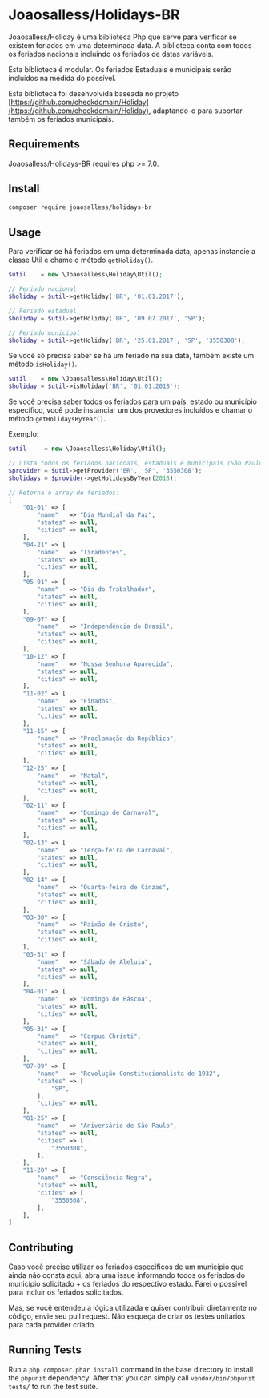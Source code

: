Joaosalless/Holidays-BR
===================

Joaosalless/Holiday é uma biblioteca Php que serve para verificar se existem feriados em uma determinada data. A biblioteca conta com todos os feriados nacionais incluindo os feriados de datas variáveis.

Esta biblioteca é modular. Os feriados Estaduais e municipais serão incluídos na medida do possível.

Esta biblioteca foi desenvolvida baseada no projeto [https://github.com/checkdomain/Holiday](https://github.com/checkdomain/Holiday), adaptando-o para suportar também os feriados municipais.

Requirements
------------
Joaosalless/Holidays-BR requires php >= 7.0.

Install
-------

```bash
composer require joaosalless/holidays-br
```

Usage
-----
Para verificar se há feriados em uma determinada data, apenas instancie a classe Util e chame o método `getHoliday()`.

```php
$util    = new \Joaosalless\Holiday\Util();

// Feriado nacional
$holiday = $util->getHoliday('BR', '01.01.2017');

// Feriado estadual
$holiday = $util->getHoliday('BR', '09.07.2017', 'SP');

// Feriado municipal
$holiday = $util->getHoliday('BR', '25.01.2017', 'SP', '3550308');
```

Se você só precisa saber se há um feriado na sua data, também existe um método `isHoliday()`.

```php
$util    = new \Joaosalless\Holiday\Util();
$holiday = $util->isHoliday('BR', '01.01.2018');
```

Se você precisa saber todos os feriados para um país, estado ou município específico, você pode instanciar um dos provedores incluídos e chamar o método `getHolidaysByYear()`.

Exemplo:

```php
$util     = new \Joaosalless\Holiday\Util();

// Lista todos os feriados nacionais, estaduais e municipais (São Paulo - SP)
$provider = $util->getProvider('BR', 'SP', '3550308');
$holidays = $provider->getHolidaysByYear(2018);

// Retorna o array de feriados:
[
    "01-01" => [
        "name"   => "Dia Mundial da Paz",
        "states" => null,
        "cities" => null,
    ],
    "04-21" => [
        "name"   => "Tiradentes",
        "states" => null,
        "cities" => null,
    ],
    "05-01" => [
        "name"   => "Dia do Trabalhador",
        "states" => null,
        "cities" => null,
    ],
    "09-07" => [
        "name"   => "Independência do Brasil",
        "states" => null,
        "cities" => null,
    ],
    "10-12" => [
        "name"   => "Nossa Senhora Aparecida",
        "states" => null,
        "cities" => null,
    ],
    "11-02" => [
        "name"   => "Finados",
        "states" => null,
        "cities" => null,
    ],
    "11-15" => [
        "name"   => "Proclamação da República",
        "states" => null,
        "cities" => null,
    ],
    "12-25" => [
        "name"   => "Natal",
        "states" => null,
        "cities" => null,
    ],
    "02-11" => [
        "name"   => "Domingo de Carnaval",
        "states" => null,
        "cities" => null,
    ],
    "02-13" => [
        "name"   => "Terça-feira de Carnaval",
        "states" => null,
        "cities" => null,
    ],
    "02-14" => [
        "name"   => "Quarta-feira de Cinzas",
        "states" => null,
        "cities" => null,
    ],
    "03-30" => [
        "name"   => "Paixão de Cristo",
        "states" => null,
        "cities" => null,
    ],
    "03-31" => [
        "name"   => "Sábado de Aleluia",
        "states" => null,
        "cities" => null,
    ],
    "04-01" => [
        "name"   => "Domingo de Páscoa",
        "states" => null,
        "cities" => null,
    ],
    "05-31" => [
        "name"   => "Corpus Christi",
        "states" => null,
        "cities" => null,
    ],
    "07-09" => [
        "name"   => "Revolução Constitucionalista de 1932",
        "states" => [
            "SP",
        ],
        "cities" => null,
    ],
    "01-25" => [
        "name"   => "Aniversário de São Paulo",
        "states" => null,
        "cities" => [
            "3550308",
        ],
    ],
    "11-20" => [
        "name"   => "Consciência Negra",
        "states" => null,
        "cities" => [
            "3550308",
        ],
    ],
]
```

Contributing
------------

Caso você precise utilizar os feriados específicos de um município que ainda não consta aqui, abra uma issue informando todos os feriados do município solicitado + os feriados do respectivo estado. Farei o possível para incluir os feriados solicitados.

Mas, se você entendeu a lógica utilizada e quiser contribuir diretamente no código, envie seu pull request. Não esqueça de criar os testes unitários para cada provider criado.

Running Tests
-------------
Run a `php composer.phar install` command in the base directory to install the `phpunit` dependency. After that you can simply call `vendor/bin/phpunit tests/` to run the test suite.
